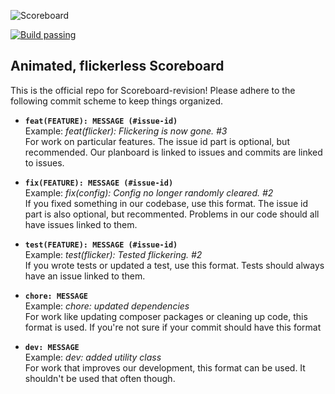![Scoreboard](https://i.imgur.com/J5EnzvF.png)

[![Build passing](https://github.com/RienBijl/Scoreboard-revision/actions/workflows/maven.yml/badge.svg)](https://github.com/RienBijl/Scoreboard-revision/actions/workflows/maven.yml)

## Animated, flickerless Scoreboard

This is the official repo for Scoreboard-revision! Please adhere to the following commit scheme to keep things organized.

- **`feat(FEATURE): MESSAGE (#issue-id)`**<br/>
  Example: *feat(flicker): Flickering is now gone. #3*<br/>
  For work on particular features. The issue id part is optional, but recommended. Our
  planboard is linked to issues and commits are linked to issues.

- **`fix(FEATURE): MESSAGE (#issue-id)`**<br/>
  Example: *fix(config): Config no longer randomly cleared. #2*<br/>
  If you fixed something in our codebase, use this format. The issue id part is
  also optional, but recommented. Problems in our code should all have issues linked
  to them.

- **`test(FEATURE): MESSAGE (#issue-id)`**<br/>
  Example: *test(flicker): Tested flickering. #2*<br/>
  If you wrote tests or updated a test, use this format. Tests should always have
  an issue linked to them.

- **`chore: MESSAGE`**<br/>
  Example: *chore: updated dependencies*<br/>
  For work like updating composer packages or cleaning up code, this format is used. If
  you're not sure if your commit should have this format

- **`dev: MESSAGE`**<br/>
  Example: *dev: added utility class*<br/>
  For work that improves our development, this format can be used. It shouldn't be 
  used that often though.
